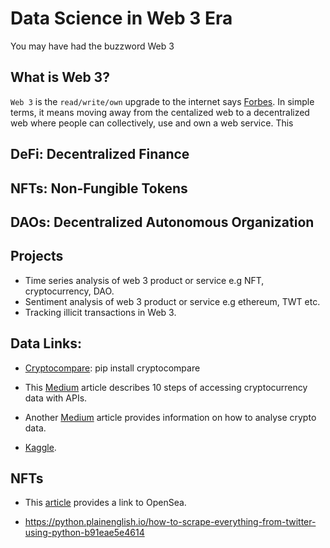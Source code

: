 # Data Science in Web 3 Era

You may have had the buzzword Web 3

## What is Web 3?
`Web 3` is the `read/write/own` upgrade to the internet says [Forbes](https://www.forbes.com/advisor/investing/cryptocurrency/what-is-web-3-0/). In simple terms, it means moving away from the centalized web to a decentralized web where people can collectively, use and own a web service. This

## DeFi: Decentralized Finance

## NFTs: Non-Fungible Tokens

## DAOs: Decentralized Autonomous Organization

## Projects
- Time series analysis of web 3 product or service e.g NFT, cryptocurrency, DAO.
- Sentiment analysis of web 3 product or service e.g ethereum, TWT etc.
- Tracking illicit transactions in Web 3.

## Data Links:
- [Cryptocompare](https://blog.quantinsti.com/download-cryptocurrency-data-python-cryptocompare-api/): pip install cryptocompare

- This [Medium](https://medium.com/codex/10-best-resources-to-fetch-cryptocurrency-data-in-python-8400cf0d0136) article describes 10 steps of accessing cryptocurrency data with APIs.

- Another [Medium](https://blog.devgenius.io/download-and-analyze-crypto-market-data-with-python-c23941e475f) article provides information on how to analyse crypto data.

- [Kaggle](https://www.kaggle.com/code/sudalairajkumar/cryptocurrency-data-pull).

## NFTs
- This [article](https://coinsbench.com/how-to-analyze-opensea-nfts-market-data-using-python-and-pandas-3c6ea6ec187a) provides a link to OpenSea.

- https://python.plainenglish.io/how-to-scrape-everything-from-twitter-using-python-b91eae5e4614